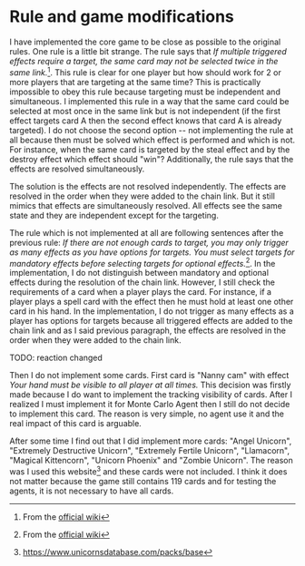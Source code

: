 # Rule and game modifications

I have implemented the core game to be close as possible to the original rules.
One rule is a little bit strange. The rule says that _If multiple triggered effects require a target, the same card may not be selected twice in the same link._[^effects]. This rule is clear for one player but how should work for 2 or more players that are targeting at the same time? This is practically impossible to obey this rule because targeting must be independent and simultaneous. I implemented this rule in a way that the same card could be selected at most once in the same link but is not independent (if the first effect targets card A then the second effect knows that card A is already targeted). I do not choose the second option -- not implementing the rule at all because then must be solved which effect is performed and which is not.
For instance, when the same card is targeted by the steal effect and by the destroy effect which effect should "win"? Additionally, the rule says that the effects are resolved simultaneously.

[^effects]: From the [official wiki](http://unstablegameswiki.com/index.php?title=UU_Game_Terminology_-_Effects)

The solution is the effects are not resolved independently. The effects are resolved in the order when they were added to the chain link. But it still mimics that effects are simultaneously resolved. All effects see the same state and they are independent except for the targeting.

The rule which is not implemented at all are following sentences after the previous rule:
_If there are not enough cards to target, you may only trigger as many effects as you have options for targets. You must select targets for mandatory effects before selecting targets for optional effects._[^effects]. In the implementation, I do not distinguish between mandatory and optional effects during the resolution of the chain link. However, I still check the requirements of a card when a player plays the card. For instance, if a player plays a spell card with the effect then he must hold at least one other card in his hand. In the implementation, I do not trigger as many effects as a player has options for targets because all triggered effects are added to the chain link and as I said previous paragraph, the effects are resolved in the order when they were added to the chain link.

TODO: reaction changed

Then I do not implement some cards. First card is "Nanny cam" with effect _Your hand must be visible to all player at all times._ This decision was firstly made because I do want to implement the tracking visibility of cards. After I realized I must implement it for Monte Carlo Agent then I still do not decide to implement this card. The reason is very simple, no agent use it and the real impact of this card is arguable.

After some time I find out that I did implement more cards: "Angel Unicorn", "Extremely Destructive Unicorn", "Extremely Fertile Unicorn", "Llamacorn", "Magical Kittencorn", "Unicorn Phoenix" and "Zombie Unicorn". The reason was I used this website[^unicorndb] and these cards were not included. I think it does not matter because the game still contains 119 cards and for testing the agents, it is not necessary to have all cards.

[^unicorndb]: https://www.unicornsdatabase.com/packs/base